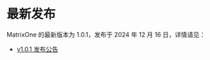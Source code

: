 # **最新发布**

MatrixOne 的最新版本为 1.0.1，发布于 2024 年 12 月 16 日，详情请见：  

* [v1.0.1 发布公告](../Release-Notes/v1.0.1.md)
